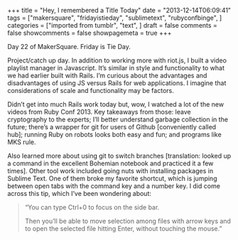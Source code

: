+++
title = "Hey, I remembered a Title Today"
date = "2013-12-14T06:09:41"
tags = ["makersquare", "fridayistieday", "sublimetext", "rubyconfbinge", ]
categories = ["imported from tumblr", "text", ]
draft = false
comments = false
showcomments = false
showpagemeta = true
+++

<p class="p1">Day 22 of MakerSquare. Friday is Tie Day.</p>
<p class="p1">Project/catch up day. In addition to working more with riot.js, I built a video playlist manager in Javascript. It&rsquo;s similar in style and functionality to what we had earlier built with Rails. I&rsquo;m curious about the advantages and disadvantages of using JS versus Rails for web applications. I imagine that considerations of scale and functionality may be factors.</p>
<p class="p1">Didn&rsquo;t get into much Rails work today but, wow, I watched a lot of the new videos from Ruby Conf 2013. Key takeaways from those: leave cryptography to the experts; I&rsquo;ll better understand garbage collection in the future; there&rsquo;s a wrapper for git for users of Github [conveniently called hub]; running Ruby on robots looks both easy and fun; and programs like MKS rule.</p>
<p class="p1">Also learned more about using git to switch branches [translation: looked up a command in the excellent Bohemian notebook and practiced it a few times]. Other tool work included going nuts with installing packages in Sublime Text. One of them broke my favorite shortcut, which is jumping between open tabs with the command key and a number key. I did come across this tip, which I&rsquo;ve been wondering about:</p>
<blockquote>
<p class="p1">&ldquo;You can type Ctrl+0 to focus on the side bar.</p>
<p class="p1">Then you&rsquo;ll be able to move selection among files with arrow keys and to open the selected file hitting Enter, without touching the mouse.&rdquo;</p>
</blockquote>